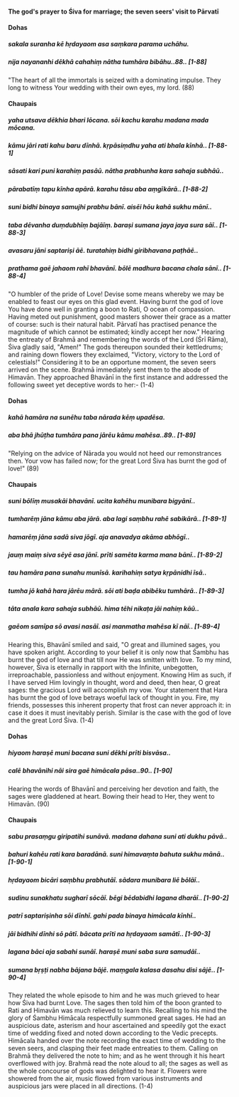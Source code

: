 #### The god's prayer to Śiva for marriage; the seven seers' visit to Pārvatī

#### Dohas

##### sakala suranha kē hṛdayaom asa saṃkara parama uchāhu.
##### nija nayananhi dēkhā cahahiṃ nātha tumhāra bibāhu..88.. [1-88]

"The heart of all the immortals is seized with a dominating impulse. They long to witness Your wedding with their own eyes, my lord. (88)

#### Chaupais

##### yaha utsava dēkhia bhari lōcana. sōi kachu karahu madana mada mōcana.
##### kāmu jāri rati kahu baru dīnhā. kṛpāsiṃdhu yaha ati bhala kīnhā.. [1-88-1]
##### sāsati kari puni karahiṃ pasāū. nātha prabhunha kara sahaja subhāū..
##### pārabatīṃ tapu kīnha apārā. karahu tāsu aba aṃgīkārā.. [1-88-2]
##### suni bidhi binaya samujhi prabhu bānī. aisēi hōu kahā sukhu mānī..
##### taba dēvanha duṃdubhīṃ bajāīṃ. baraṣi sumana jaya jaya sura sāī.. [1-88-3]
##### avasaru jāni saptariṣi āē. turatahiṃ bidhi giribhavana paṭhāē..
##### prathama gaē jahaom rahī bhavānī. bōlē madhura bacana chala sānī.. [1-88-4]

"O humbler of the pride of Love! Devise some means whereby we may be enabled to feast our eyes on this glad event. Having burnt the god of love You have done well in granting a boon to Rati, O ocean of compassion. Having meted out punishment, good masters shower their grace as a matter of course: such is their natural habit. Pārvatī has practised penance the magnitude of which cannot be estimated; kindly accept her now." Hearing the entreaty of Brahmā and remembering the words of the Lord (Śrī Rāma), Śiva gladly said, "Amen!" The gods thereupon sounded their kettledrums; and raining down flowers they exclaimed, "Victory, victory to the Lord of celestials!" Considering it to be an opportune moment, the seven seers arrived on the scene. Brahmā immediately sent them to the abode of Himavān. They approached Bhavānī in the first instance and addressed the following sweet yet deceptive words to her:- (1-4)

#### Dohas

##### kahā hamāra na sunēhu taba nārada kēṃ upadēsa.
##### aba bhā jhūṭha tumhāra pana jārēu kāmu mahēsa..89.. [1-89]

"Relying on the advice of Nārada you would not heed our remonstrances then. Your vow has failed now; for the great Lord Śiva has burnt the god of love!" (89)

#### Chaupais

##### suni bōlīṃ musakāi bhavānī. ucita kahēhu munibara bigyānī..
##### tumharēṃ jāna kāmu aba jārā. aba lagi saṃbhu rahē sabikārā.. [1-89-1]
##### hamarēṃ jāna sadā siva jōgī. aja anavadya akāma abhōgī..
##### jauṃ maiṃ siva sēyē asa jānī. prīti samēta karma mana bānī.. [1-89-2]
##### tau hamāra pana sunahu munīsā. karihahiṃ satya kṛpānidhi īsā..
##### tumha jō kahā hara jārēu mārā. sōi ati baḍa abibēku tumhārā.. [1-89-3]
##### tāta anala kara sahaja subhāū. hima tēhi nikaṭa jāi nahiṃ kāū..
##### gaēom samīpa sō avasi nasāī. asi manmatha mahēsa kī nāī.. [1-89-4]

Hearing this, Bhavānī smiled and said, "O great and illumined sages, you have spoken aright. According to your belief it is only now that Śambhu has burnt the god of love and that till now He was smitten with love. To my mind, however, Śiva is eternally in rapport with the Infinite, unbegotten, irreproachable, passionless and without enjoyment. Knowing Him as such, if I have served Him lovingly in thought, word and deed, then hear, O great sages: the gracious Lord will accomplish my vow. Your statement that Hara has burnt the god of love betrays woeful lack of thought in you. Fire, my friends, possesses this inherent property that frost can never approach it: in case it does it must inevitably perish. Similar is the case with the god of love and the great Lord Śiva. (1-4)

#### Dohas

##### hiyaom haraṣē muni bacana suni dēkhi prīti bisvāsa..
##### calē bhavānihi nāi sira gaē himācala pāsa..90.. [1-90]

Hearing the words of Bhavānī and perceiving her devotion and faith, the sages were gladdened at heart. Bowing their head to Her, they went to Himavān. (90)

#### Chaupais

##### sabu prasaṃgu giripatihi sunāvā. madana dahana suni ati dukhu pāvā..
##### bahuri kahēu rati kara baradānā. suni himavaṃta bahuta sukhu mānā.. [1-90-1]
##### hṛdayaom bicāri saṃbhu prabhutāī. sādara munibara liē bōlāī..
##### sudinu sunakhatu sugharī sōcāī. bēgi bēdabidhi lagana dharāī.. [1-90-2]
##### patrī saptariṣinha sōi dīnhī. gahi pada binaya himācala kīnhī..
##### jāi bidhihi dīnhi sō pātī. bācata prīti na hṛdayaom samātī.. [1-90-3]
##### lagana bāci aja sabahi sunāī. haraṣē muni saba sura samudāī..
##### sumana bṛṣṭi nabha bājana bājē. maṃgala kalasa dasahu disi sājē.. [1-90-4]

They related the whole episode to him and he was much grieved to hear how Śiva had burnt Love. The sages then told him of the boon granted to Rati and Himavān was much relieved to learn this. Recalling to his mind the glory of Śambhu Himācala respectfully summoned great sages. He had an auspicious date, asterism and hour ascertained and speedily got the exact time of wedding fixed and noted down according to the Vedic precepts. Himācala handed over the note recording the exact time of wedding to the seven seers, and clasping their feet made entreaties to them. Calling on Brahmā they delivered the note to him; and as he went through it his heart overflowed with joy. Brahmā read the note aloud to all; the sages as well as the whole concourse of gods was delighted to hear it. Flowers were showered from the air, music flowed from various instruments and auspicious jars were placed in all directions. (1-4)